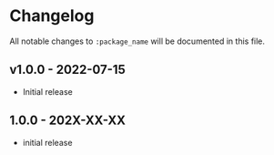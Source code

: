 # Changelog

All notable changes to `:package_name` will be documented in this file.

## v1.0.0 - 2022-07-15

- Initial release

## 1.0.0 - 202X-XX-XX

- initial release
